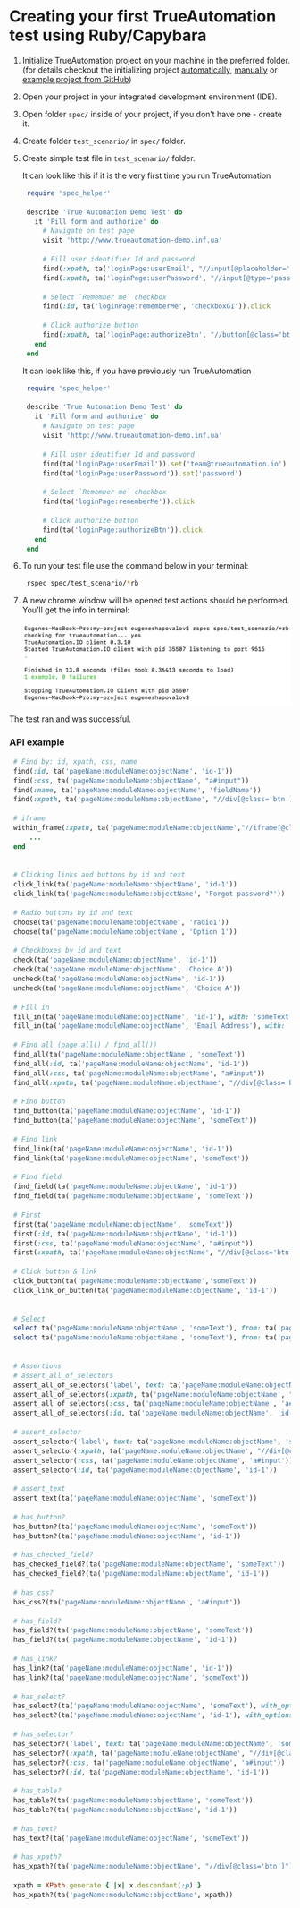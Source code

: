 # Creating your first TrueAutomation test using Ruby/Capybara

1. Initialize TrueAutomation project on your machine in the preferred folder. (for details checkout the initializing project [automatically](project-init-auto.md), [manually](project-init-manually.md#initializing-capybararspec-project) or [example project from GitHub](https://github.com/shapovalovei/trueautomation-capybara)) 

2. Open your project in your integrated development environment (IDE).

3. Open folder `spec/` inside of your project, if you don’t have one - create it.

4. Create folder `test_scenario/` in `spec/` folder.

5. Create simple test file in `test_scenario/` folder.
    
   It can look like this if it is the very first time you run TrueAutomation 
  
   ```ruby
    require 'spec_helper'
    
    describe 'True Automation Demo Test' do
      it 'Fill form and authorize' do
        # Navigate on test page
        visit 'http://www.trueautomation-demo.inf.ua'
    
        # Fill user identifier Id and password
        find(:xpath, ta('loginPage:userEmail', "//input[@placeholder='email']")).set('team@trueautomation.io')
        find(:xpath, ta('loginPage:userPassword', "//input[@type='password']")).set('password')
    
        # Select `Remember me` checkbox
        find(:id, ta('loginPage:rememberMe', 'checkboxG1')).click
    
        # Click authorize button
        find(:xpath, ta('loginPage:authorizeBtn', "//button[@class='btn-radius']")).click
      end
    end
   ```

   It can look like this, if you have previously run TrueAutomation

   ```ruby
    require 'spec_helper'
    
    describe 'True Automation Demo Test' do
      it 'Fill form and authorize' do
        # Navigate on test page
        visit 'http://www.trueautomation-demo.inf.ua'
    
        # Fill user identifier Id and password
        find(ta('loginPage:userEmail')).set('team@trueautomation.io')
        find(ta('loginPage:userPassword')).set('password')
    
        # Select `Remember me` checkbox
        find(ta('loginPage:rememberMe')).click
    
        # Click authorize button
        find(ta('loginPage:authorizeBtn')).click
      end
    end
   ```

6. To run your test file use the command below in your terminal:

   ```bash
    rspec spec/test_scenario/*rb
   ```

7. A new chrome window will be opened test actions should be performed. You’ll get the info in terminal:

    ![Test output](_images/pass-test-output-capybara-rspec.png 'Test output')

The test ran and was successful.


### API example
   ```ruby
    # Find by: id, xpath, css, name 
    find(:id, ta('pageName:moduleName:objectName', 'id-1'))
    find(:css, ta('pageName:moduleName:objectName', "a#input"))
    find(:name, ta('pageName:moduleName:objectName', 'fieldName'))
    find(:xpath, ta('pageName:moduleName:objectName', "//div[@class='btn']"))
    
    # iframe 
    within_frame(:xpath, ta('pageName:moduleName:objectName',"//iframe[@class='iframe']")) do
        ...
    end
    
    
    # Clicking links and buttons by id and text
    click_link(ta('pageName:moduleName:objectName', 'id-1'))
    click_link(ta('pageName:moduleName:objectName', 'Forgot password?'))
    
    # Radio buttons by id and text
    choose(ta('pageName:moduleName:objectName', 'radio1'))
    choose(ta('pageName:moduleName:objectName', 'Option 1'))
    
    # Checkboxes by id and text
    check(ta('pageName:moduleName:objectName', 'id-1'))
    check(ta('pageName:moduleName:objectName', 'Choice A'))
    uncheck(ta('pageName:moduleName:objectName', 'id-1'))
    uncheck(ta('pageName:moduleName:objectName', 'Choice A'))
    
    # Fill in
    fill_in(ta('pageName:moduleName:objectName', 'id-1'), with: 'someText')
    fill_in(ta('pageName:moduleName:objectName', 'Email Address'), with: 'someText')
    
    # Find all (page.all() / find_all())
    find_all(ta('pageName:moduleName:objectName', 'someText'))
    find_all(:id, ta('pageName:moduleName:objectName', 'id-1'))
    find_all(:css, ta('pageName:moduleName:objectName', "a#input"))
    find_all(:xpath, ta('pageName:moduleName:objectName', "//div[@class='btn']"))
    
    # Find button 
    find_button(ta('pageName:moduleName:objectName', 'id-1'))
    find_button(ta('pageName:moduleName:objectName', 'someText'))   
    
    # Find link
    find_link(ta('pageName:moduleName:objectName', 'id-1'))
    find_link(ta('pageName:moduleName:objectName', 'someText'))
    
    # Find field
    find_field(ta('pageName:moduleName:objectName', 'id-1'))
    find_field(ta('pageName:moduleName:objectName', 'someText'))
    
    # First 
    first(ta('pageName:moduleName:objectName', 'someText'))
    first(:id, ta('pageName:moduleName:objectName', 'id-1'))
    first(:css, ta('pageName:moduleName:objectName', "a#input"))
    first(:xpath, ta('pageName:moduleName:objectName', "//div[@class='btn']"))
    
    # Click button & link
    click_button(ta('pageName:moduleName:objectName','someText'))
    click_link_or_button(ta('pageName:moduleName:objectName', 'id-1'))
    
    
    # Select
    select ta('pageName:moduleName:objectName', 'someText'), from: ta('pageName:moduleName:objectName', 'someText')
    select ta('pageName:moduleName:objectName', 'someText'), from: ta('pageName:moduleName:objectName', 'id-1')
    
    
    # Assertions 
    # assert_all_of_selectors
    assert_all_of_selectors('label', text: ta('pageName:moduleName:objectName', 'someText'))
    assert_all_of_selectors(:xpath, ta('pageName:moduleName:objectName', "//div[@class='btn']"))
    assert_all_of_selectors(:css, ta('pageName:moduleName:objectName', 'a#input'))
    assert_all_of_selectors(:id, ta('pageName:moduleName:objectName', 'id-1'))
    
    # assert_selector
    assert_selector('label', text: ta('pageName:moduleName:objectName', 'someText'))
    assert_selector(:xpath, ta('pageName:moduleName:objectName', "//div[@class='btn']"))
    assert_selector(:css, ta('pageName:moduleName:objectName', 'a#input'))
    assert_selector(:id, ta('pageName:moduleName:objectName', 'id-1'))
    
    # assert_text
    assert_text(ta('pageName:moduleName:objectName', 'someText'))
    
    # has_button?
    has_button?(ta('pageName:moduleName:objectName', 'someText'))
    has_button?(ta('pageName:moduleName:objectName', 'id-1'))
    
    # has_checked_field?
    has_checked_field?(ta('pageName:moduleName:objectName', 'someText'))
    has_checked_field?(ta('pageName:moduleName:objectName', 'id-1'))
    
    # has_css?
    has_css?(ta('pageName:moduleName:objectName', 'a#input'))
    
    # has_field?
    has_field?(ta('pageName:moduleName:objectName', 'someText'))
    has_field?(ta('pageName:moduleName:objectName', 'id-1'))
    
    # has_link?
    has_link?(ta('pageName:moduleName:objectName', 'id-1'))
    has_link?(ta('pageName:moduleName:objectName', 'someText'))
    
    # has_select?
    has_select?(ta('pageName:moduleName:objectName', 'someText'), with_options: ta('pageName:moduleName:objectName', %w[someText1 someText]))
    has_select?(ta('pageName:moduleName:objectName', 'id-1'), with_options: ta('pageName:moduleName:objectName', %w[someText1 someText]))
    
    # has_selector?
    has_selector?('label', text: ta('pageName:moduleName:objectName', 'someText'))
    has_selector?(:xpath, ta('pageName:moduleName:objectName', "//div[@class='btn']"))
    has_selector?(:css, ta('pageName:moduleName:objectName', 'a#input'))
    has_selector?(:id, ta('pageName:moduleName:objectName', 'id-1'))
    
    # has_table?
    has_table?(ta('pageName:moduleName:objectName', 'someText'))
    has_table?(ta('pageName:moduleName:objectName', 'id-1'))
    
    # has_text?
    has_text?(ta('pageName:moduleName:objectName', 'someText'))
    
    # has_xpath?
    has_xpath?(ta('pageName:moduleName:objectName', "//div[@class='btn']"))
    
    xpath = XPath.generate { |x| x.descendant(:p) }
    has_xpath?(ta('pageName:moduleName:objectName', xpath))
   ```